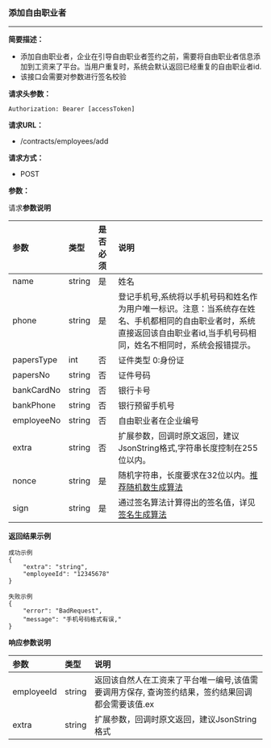 ### 添加自由职业者

---

**简要描述：**

* 添加自由职业者，企业在引导自由职业者签约之前，需要将自由职业者信息添加到工资来了平台。当用户重复时，系统会默认返回已经重复的自由职业者id.
* 该接口会需要对参数进行签名校验

**请求头参数：**

```
Authorization: Bearer [accessToken]
```

**请求URL：**

* /contracts/employees/add

**请求方式：**

* POST 

**参数：**

请求**参数说明**

| 参数 | 类型 | 是否必须 | 说明 |
| :--- | :--- | :--- | :--- |
| name | string | 是 | 姓名 |
| phone | string | 是 | 登记手机号,系统将以手机号码和姓名作为用户唯一标识。注意：当系统存在姓名、手机都相同的自由职业者时，系统直接返回该自由职业者id,当手机号码相同，姓名不相同时，系统会报错提示。 |
| papersType | int | 否 | 证件类型 0:身份证 |
| papersNo | string | 否 | 证件号码 |
| bankCardNo | string | 否 | 银行卡号 |
| bankPhone | string | 否 | 银行预留手机号 |
| employeeNo | string | 否 | 自由职业者在企业编号 |
| extra | string | 否 | 扩展参数，回调时原文返回，建议JsonString格式,字符串长度控制在255位以内。 |
| nonce | string | 是 | 随机字符串，长度要求在32位以内。[推荐随机数生成算法](/ji-chu/an-quan-gui-fan.md) |
| sign | string | 是 | 通过签名算法计算得出的签名值，详见[签名生成算法](/ji-chu/an-quan-gui-fan.md) |

**返回结果示例**

```
成功示例
{
    "extra": "string",
    "employeeId": "12345678"
}

失败示例
{
    "error": "BadRequest",
    "message": "手机号码格式有误,"
}
```

**响应参数说明**

| 参数 | 类型 | 说明 |
| :--- | :--- | :--- |
| employeeId | string | 返回该自然人在工资来了平台唯一编号,该值需要调用方保存, 查询签约结果，签约结果回调都会需要该值.ex |
| extra | string | 扩展参数，回调时原文返回，建议JsonString格式 |



